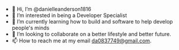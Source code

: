- 👋 Hi, I’m @danielleanderson1816
- 👀 I’m interested in being a Developer Specialist 
- 🌱 I’m currently learning how to build and software to help develop people's minds
- 💞️ I’m looking to collaborate on a better lifestyle and better future.
- 📫 How to reach me at my email da0837749@gmail.com.


<!---
danielleanderson1816/danielleanderson1816 is a ✨ special ✨ repository because its `README.md` (this file) appears on your GitHub profile.
You can click the Preview link to take a look at your changes.
--->
